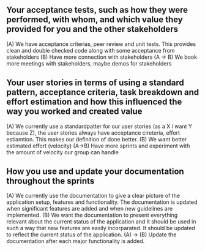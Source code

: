 ## Your acceptance tests, such as how they were performed, with whom, and which value they provided for you and the other stakeholders
(A) We have acceptance criterias, peer review and unit tests. This provides clean and double checked code along with some acceptance from stakeholders
(B) Have more connection with stakeholders
(A -> B) We book more meetings with stakeholders, maybe demos for stakeholders

## Your user stories in terms of using a standard pattern, acceptance criteria, task breakdown and effort estimation and how this influenced the way you worked and created value
(A) We currently use a standardpatter for our user stories (as a X i want Y because Z), the user stories always have acceptance cireteria, effort estiamtion. This makes our definition of done better.
(B) We want better estimated effort (velocity)
(A->B) Have more sprints and experiment with the amount of velocity our group can handle

## How you use and update your documentation throughout the sprints
(A) We currently use the documentation to give a clear picture of the application setup, features and functionality. The documentation is updated when significant features are added and when new guidelines are implemented.
(B) We want the documentation to present everything relevant about the current status of the application and it should be used in such a way that new features are easily incorparated. It should be updated to reflect the current status of the application.
(A) -> (B) Update the documentation after each major functionality is added.
